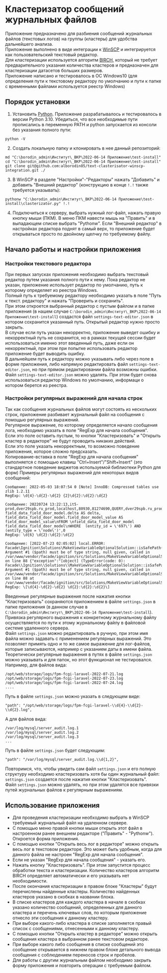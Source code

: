 # Кластеризатор сообщений журнальных файлов
Приложение предназначено для разбиения сообщений журнальных файлов (текстовых логов) на группы (кластеры) для удобства дальнейшего анализа.  
Приложение выполнено в виде интеграции к [WinSCP](https://winscp.net/eng/index.php) и интегрируется как пользовательский текстовый редактор.  
Для кластеризации используется алгоритм [BIRCH](https://scikit-learn.org/stable/modules/clustering.html#birch), который не требует предварительного указания количества кластеров и предназначен для кластеризации датасетов больших размеров.  
Приложение написано и тестировалось в ОС Windows10 (для определения пути к текстовому редактору по умолчанию и пути к папке с временными файлами используется реестр Windows)
## Порядок установки
1. Установить [Python](https://www.python.org/downloads/). Приложение разрабатывалось и тестировалось в версии Python 3.10. Убедиться, что все необходимые пути прописались в переменную PATH и python запускается из консоли без указания полного пути:
```
python -V
```
2. Создать локальную папку и клонировать в нее данный репозиторий:
```
md "C:\borodin_admin\Институт\_ВКР\2022-06-14 Приложение\test-install"
cd "C:\borodin_admin\Институт\_ВКР\2022-06-14 Приложение\test-install"
git clone git@github.com:alborodin85/text-clasterisator-winscp-integration.git ./
```
3. В WinSCP в разделе "Настройки"-"Редакторы" нажать "Добавить" и добавить "Внешний редактор" (конструкцию в конце `!.!` также требуется указывать):
```
pythonw "C:\borodin_admin\Институт\_ВКР\2022-06-14 Приложение\test-install\clasterizator.py" !.!
```
4. Подключиться к серверу, выбрать нужный лог-файл, нажать правую кнопку мыши (ПКМ). В меню ПКМ навести мышь на "Править" и в выпадающем списке выбрать "Pythonw". Если "Внешний редактор" в настройках редактора поднят в самый верх, то приложение будет открываться просто по двойному щелчку по требуемому файлу.

## Начало работы и настройки приложения
### Настройки текстового редактора
При первых запусках приложения необходимо выбрать текстовый редактор путем указания полного пути к нему.
Пока редактор не указан, приложение использует редактор по умолчанию, путь к которому определяет из реестра Windows.  
Полный путь к требуемому редактору необходимо указать в поле "Путь к текст. редактору" и нажать "Проверить и сохранить".  
При этом откроется выбранный редактор с пустым файлом и в папке приложения (в нашем случае `C:\borodin_admin\Институт\_ВКР\2022-06-14 Приложение\test-install`) создастся файл `settings-text-editor.json` в котором сохранится указанный путь. Открытый редактор нужно просто закрыть.  
В случае если путь указан некорректно, приложение выведет ошибку и некорректный путь не сохранится, но в рамках текущей сессии будет использоваться именно этот введенный путь, даже если он некорректный, при этом при попытке использовать редактор приложение будет выводить ошибку.  
В дальнейшем путь к редактору можно указывать либо через поле в форме приложения, либо напрямую редактировать файл `settings-text-editor.json`, но при прямом редактировании файла возможны ошибки.  
Файл `settings-text-editor.json` можно удалять. При этом будет снова использоваться редактор Windows по умолчанию, информаци о котором берется из реестра.
### Настройки регулярных выражений для начала строк
Так как сообщения журнальных файлов могут состоять из нескольких строк, приложение разбивает журнальный файл на сообщения с помощью регулярных выражений.  
Регулярное выражение, по которому определяется начало сообщения лога, необходимо указать в поле "RegExp для начала сообщения".  
Если это поле оставить пустым, то кнопки "Кластеризовать" и "Открыть кластер в редакторе" не будут проводить никаких действий.  
Если это поле указать некорректным, то возможно поведение приложения, которое сложно предсказать.  
Копирование-вставка в поле "RegExp для начала сообщения" выполняется с помощью клавиш "Ctrl+Insert"/"Shift+Insert" (это стандартное поведение виджетов используемой библиотеки Python для форм)
Примеры регулярных выражений для некоторых видов сообщений:
```
Сообщение: 2022-05-03 18:07:54 0 [Note] InnoDB: Compressed tables use zlib 1.2.11
RegExp: \d{4}-\d{2}-\d{2} {2}\d{2}:\d{2}:\d{2}

Сообщение: 20220724 13:22:13,it5-prod,dver29spb.ru_prod,localhost,80930,81274690,QUERY,dver29spb.ru_prod,'SELECT field_data_field_door_model.delta AS delta, field_data_field_door_model.field_door_model_value AS field_door_model_value\nFROM \nfield_data_field_door_model field_data_field_door_model\nWHERE  (entity_id = \'697\') AND (entity_type = \'node\')',0
RegExp: \d{6} \d{2}:\d{2}:\d{2}

Сообщение: [2022-07-23 02:05:02] local.ERROR: Facade\Ignition\Solutions\MakeViewVariableOptionalSolution::isSafePath(): Argument #1 ($path) must be of type string, null given, called in /var/www/vendor/facade/ignition/src/Solutions/MakeViewVariableOptionalSolution.php on line 88 {"exception":"[object] (TypeError(code: 0): Facade\\Ignition\\Solutions\\MakeViewVariableOptionalSolution::isSafePath(): Argument #1 ($path) must be of type string, null given, called in /var/www/vendor/facade/ignition/src/Solutions/MakeViewVariableOptionalSolution.php on line 88 at /var/www/vendor/facade/ignition/src/Solutions/MakeViewVariableOptionalSolution.php:74)
RegExp: \[\d{4}-\d{2}-\d{2} \d{2}:\d{2}:\d{2}\]
```
Введенные регулярные выражения после нажатия кнопки "Кластеризовать" сохраняются приложением в файле `settings.json` в папке приложения (в данном случае в `C:\borodin_admin\Институт\_ВКР\2022-06-14 Приложение\test-install`).
Привязка регулярного выражения к конкретному журнальному файлу осуществляется по пути к этому журнальному файлу в файловой системе удаленного сервера.  
Файл `settings.json` можно редактировать в ручную, при этом имя файла можно задавать с применением регулярных выражений. Это позволяет примять одно и то же самое выражение для лог-файлов, которые записываются, например с указанием даты в имени файла.  
Теоретически регулярные выражения в путях в файле `settings.json` можно указывать и для папок, но этот функционал не тестировался.  
Например, для файлов вида:
```
/opt/web/storage/logs/fpm-fcgi-laravel-2022-07-21.log
/opt/web/storage/logs/fpm-fcgi-laravel-2022-07-23.log
/opt/web/storage/logs/fpm-fcgi-laravel-2022-07-24.log
....
```
Путь в файле `settings.json` можно указать в следующем виде:
```
"path": "/opt/web/storage/logs/fpm-fcgi-laravel-\\d{4}-\\d{2}-\\d{2}.log",
```
А для файлов вида:
```
/var/log/mysql/server_audit.log.1
/var/log/mysql/server_audit.log.2
/var/log/mysql/server_audit.log.3
...
```
Путь в файле `settings.json` будет следующим:
```
"path": "/var/log/mysql/server_audit.log.\\d{1,2}",
```
Повторимся, что, чтобы увидеть сам файл `settings.json` и его полную структуру необходимо кластеризовать хотя бы один журнальный файл: `settings.json` создается после нажатия кнопки "Кластеризовать".  
Файл `settings.json` можно удалять, но при этом удалятся все привязки путей журнальных файлов к регулярным выражениям.
## Использование приложения
- Для проведения кластеризации необходимо выбрать в WinSCP требуемый журнальный файл на удаленном сервере.  
- С помощью меню правой кнопки мыши открыть этот файл в настроенном ранее внешнем редакторе ("Править" - "Pythonw"). Откроется форма приложения.  
- С помощью кнопки "Открыть весь лог в редакторе" можно открыть весь лог в текстовом редакторе. Это может быть удобным, когда для данного файла не настроен "RegExp для начала сообщения".  
- Если не указан "RegExp для начала сообщения" - указать его.
- Нажать кнопку "Кластеризовать". При этом запустится процесс обработки текста и кластеризации. Количество кластеров алгоритм BIRCH определяет автоматически и его указывать нет необходимости.
- После окончания кластеризации в правом блоке "Кластеры" будут перечислены найденные кластеры. Количество найденных кластеров указано в скобках в названии блока.
- В списке кластеров для каждого кластера в начале в скобках указано количество сообщений, определенных для данного кластера и перечень ключевых слов, по которым приложение отнесло эти сообщения к данному кластеру.
- При выборе какого-либо кластера в списке заполняется правый список с сообщениями, отнесенными к данному кластеру.
- С помощью кнопки "Открыть кластер в редакторе" можно открыть сообщения кластера в выбранном ранее текстовом редакторе.
- При выборе какого либо сообщения в списке сообщений это сообщение открывается в нижнем правом блоке детального вывода сообщения с соблюдением переносов строк и пробелов.
- Для работы с другим журнальным файлом необходимо закрыть форму приложения и повторить операции с требуемым файлом.
